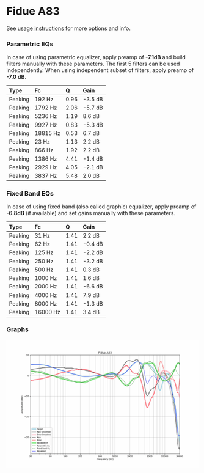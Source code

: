# Fidue A83
See [usage instructions](https://github.com/jaakkopasanen/AutoEq#usage) for more options and info.

### Parametric EQs
In case of using parametric equalizer, apply preamp of **-7.1dB** and build filters manually
with these parameters. The first 5 filters can be used independently.
When using independent subset of filters, apply preamp of **-7.0 dB**.

| Type    | Fc       |    Q | Gain    |
|:--------|:---------|:-----|:--------|
| Peaking | 192 Hz   | 0.96 | -3.5 dB |
| Peaking | 1792 Hz  | 2.06 | -5.7 dB |
| Peaking | 5236 Hz  | 1.19 | 8.6 dB  |
| Peaking | 9927 Hz  | 0.83 | -5.3 dB |
| Peaking | 18815 Hz | 0.53 | 6.7 dB  |
| Peaking | 23 Hz    | 1.13 | 2.2 dB  |
| Peaking | 866 Hz   | 1.92 | 2.2 dB  |
| Peaking | 1386 Hz  | 4.41 | -1.4 dB |
| Peaking | 2929 Hz  | 4.05 | -2.1 dB |
| Peaking | 3837 Hz  | 5.48 | 2.0 dB  |

### Fixed Band EQs
In case of using fixed band (also called graphic) equalizer, apply preamp of **-6.8dB**
(if available) and set gains manually with these parameters.

| Type    | Fc       |    Q | Gain    |
|:--------|:---------|:-----|:--------|
| Peaking | 31 Hz    | 1.41 | 2.2 dB  |
| Peaking | 62 Hz    | 1.41 | -0.4 dB |
| Peaking | 125 Hz   | 1.41 | -2.2 dB |
| Peaking | 250 Hz   | 1.41 | -3.2 dB |
| Peaking | 500 Hz   | 1.41 | 0.3 dB  |
| Peaking | 1000 Hz  | 1.41 | 1.6 dB  |
| Peaking | 2000 Hz  | 1.41 | -6.6 dB |
| Peaking | 4000 Hz  | 1.41 | 7.9 dB  |
| Peaking | 8000 Hz  | 1.41 | -1.3 dB |
| Peaking | 16000 Hz | 1.41 | 3.4 dB  |

### Graphs
![](./Fidue%20A83.png)